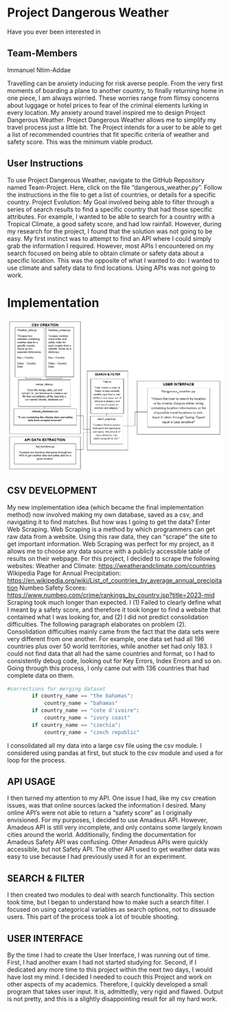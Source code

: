 # Project Dangerous Weather
Have you ever been interested in 
## Team-Members
Immanuel Ntim-Addae

Travelling can be anxiety inducing for risk averse people. From the very first moments of boarding a plane to another country, to finally returning home in one piece, I am always worried. These worries range from flimsy concerns about luggage or hotel prices to fear of the criminal elements lurking in every location. 
My anxiety around travel inspired me to design Project Dangerous Weather. Project Dangerous Weather allows me to simplify my travel process just a little bit. The Project intends for a user to be able to get a list of recommended countries that fit specific criteria of weather and safety score. This was the minimum viable product. 
## User Instructions
To use Project Dangerous Weather, navigate to the GitHub Repository named Team-Project. Here, click on the file “dangerous_weather.py”. Follow the instructions in the file to get a list of countries, or details for a specific country. 
Project Evolution:
My Goal involved being able to filter through a series of search results to find a specific country that had those specific attributes. For example, I wanted to be able to search for a country with a Tropical Climate, a good safety score, and had low rainfall. However, during my research for the project, I found that the solution was not going to be easy. 
My first instinct was to attempt to find an API where I could simply grab the information I required. However, most APIs I encountered on my search focused on being able to obtain climate or safety data about a specific location. This was the opposite of what I wanted to do: I wanted to use climate and safety data to find locations. Using APIs was not going to work.

# Implementation
![System Flow Diagram](./dangerous_weather_flow.png)
## CSV DEVELOPMENT
My new implementation idea (which became the final implementation method) now involved making my own database, saved as a csv, and navigating it to find matches. But how was I going to get the data? Enter Web Scraping.
Web Scraping is a method by which programmers can get raw data from a website. Using this raw data, they can “scrape” the site to get important information. Web Scraping was perfect for my project, as it allows me to choose any data source with a publicly accessible table of results on their webpage. For this project, I decided to scrape the following websites: 
Weather and Climate: https://weatherandclimate.com/countries 
Wikipedia Page for Annual Precipitation: https://en.wikipedia.org/wiki/List_of_countries_by_average_annual_precipitation 
Numbeo Safety Scores: https://www.numbeo.com/crime/rankings_by_country.jsp?title=2023-mid 
Scraping took much longer than expected. I (1) Failed to clearly define what I meant by a safety score, and therefore it took longer to find a website that contained what I was looking for, and (2) I did not predict consolidation difficulties. The following paragraph elaborates on problem (2).
Consolidation difficulties mainly came from the fact that the data sets were very different from one another. For example, one data set had all 196 countries plus over 50 world territories, while another set had only 183. I could not find data that all had the same countries and format, so I had to consistently debug code, looking out for Key Errors, Index Errors and so on. Going through this process, I only came out with 136 countries that had complete data on them. 
```python
#corrections for merging dataset
        if country_name == "the bahamas":
            country_name = "bahamas"
        if country_name == "cote d'ivoire":
            country_name = "ivory coast"
        if country_name == "czechia":
            country_name = "czech republic"
```

I consolidated all my data into a large csv file using the csv module. I considered using pandas at first, but stuck to the csv module and used a for loop for the process. 
## API USAGE
I then turned my attention to my API. One issue I had, like my csv creation issues, was that online sources lacked the information I desired. Many online API’s were not able to return a “safety score” as I originally envisioned. For my purposes, I decided to use Amadeus API. However, Amadeus API is still very incomplete, and only contains some largely known cities around the world. Additionally, finding the documentation for Amadeus Safety API was confusing. Other Amadeus APIs were quickly accessible, but not Safety API. The other API used to get weather data was easy to use because I had previously used it for an experiment. 
## SEARCH & FILTER
I then created two modules to deal with search functionality. This section took time, but I began to understand how to make such a search filter. I focused on using categorical variables as search options, not to dissuade users. This part of the process took a lot of trouble shooting. 
## USER INTERFACE
By the time I had to create the User Interface, I was running out of time. First, I had another exam I had not started studying for. Second, if I dedicated any more time to this project within the next two days, I would have lost my mind. I decided I needed to couch this Project and work on other aspects of my academics. Therefore, I quickly developed a small program that takes user input. It is, admittedly, very rigid and flawed. Output is not pretty, and this is a slightly disappointing result for all my hard work. 

